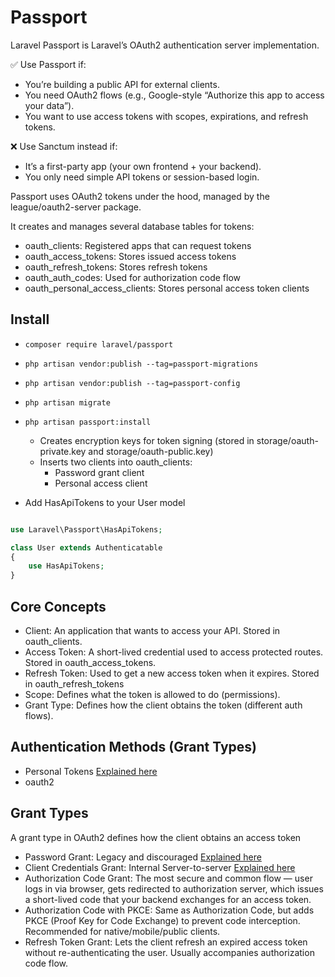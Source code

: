 # Passport

Laravel Passport is Laravel’s OAuth2 authentication server implementation.


✅ Use Passport if:
- You’re building a public API for external clients.
- You need OAuth2 flows (e.g., Google-style “Authorize this app to access your data”).
- You want to use access tokens with scopes, expirations, and refresh tokens.


❌ Use Sanctum instead if:
- It’s a first-party app (your own frontend + your backend).
- You only need simple API tokens or session-based login.


Passport uses OAuth2 tokens under the hood, managed by the league/oauth2-server package.

It creates and manages several database tables for tokens:


- oauth_clients: Registered apps that can request tokens
- oauth_access_tokens: Stores issued access tokens
- oauth_refresh_tokens: Stores refresh tokens
- oauth_auth_codes: Used for authorization code flow
- oauth_personal_access_clients: Stores personal access token clients


## Install

- `composer require laravel/passport`
- `php artisan vendor:publish --tag=passport-migrations`
- `php artisan vendor:publish --tag=passport-config`
- `php artisan migrate`
- `php artisan passport:install`
    - Creates encryption keys for token signing (stored in storage/oauth-private.key and storage/oauth-public.key)
    - Inserts two clients into oauth_clients:
        - Password grant client
        - Personal access client

- Add HasApiTokens to your User model
```php

use Laravel\Passport\HasApiTokens;

class User extends Authenticatable
{
    use HasApiTokens;
}

```



## Core Concepts

- Client: An application that wants to access your API. Stored in oauth_clients.
- Access Token: A short-lived credential used to access protected routes. Stored in oauth_access_tokens.
- Refresh Token: Used to get a new access token when it expires. Stored in oauth_refresh_tokens
- Scope: Defines what the token is allowed to do (permissions).
- Grant Type: Defines how the client obtains the token (different auth flows).




## Authentication Methods (Grant Types)

- Personal Tokens [Explained here](./passport/personal_token.md)
- oauth2


## Grant Types

A grant type in OAuth2 defines how the client obtains an access token

- Password Grant: Legacy and discouraged [Explained here](./passport/password_grant.md)
- Client Credentials Grant: Internal Server-to-server [Explained here](./passport/client_credentials.md)
- Authorization Code Grant: The most secure and common flow — user logs in via browser, gets redirected to authorization server, which issues a short-lived code that your backend exchanges for an access token.
- Authorization Code with PKCE: Same as Authorization Code, but adds PKCE (Proof Key for Code Exchange) to prevent code interception. Recommended for native/mobile/public clients.
- Refresh Token Grant: Lets the client refresh an expired access token without re-authenticating the user. Usually accompanies authorization code flow.
